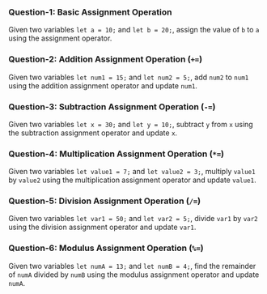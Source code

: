 
### Question-1: Basic Assignment Operation

Given two variables `let a = 10;` and `let b = 20;`, assign the value of `b` to `a` using the assignment operator.

### Question-2: Addition Assignment Operation (`+=`)

Given two variables `let num1 = 15;` and `let num2 = 5;`, add `num2` to `num1` using the addition assignment operator and update `num1`.

### Question-3: Subtraction Assignment Operation (`-=`)

Given two variables `let x = 30;` and `let y = 10;`, subtract `y` from `x` using the subtraction assignment operator and update `x`.

### Question-4: Multiplication Assignment Operation (`*=`)

Given two variables `let value1 = 7;` and `let value2 = 3;`, multiply `value1` by `value2` using the multiplication assignment operator and update `value1`.

### Question-5: Division Assignment Operation (`/=`)

Given two variables `let var1 = 50;` and `let var2 = 5;`, divide `var1` by `var2` using the division assignment operator and update `var1`.

### Question-6: Modulus Assignment Operation (`%=`)

Given two variables `let numA = 13;` and `let numB = 4;`, find the remainder of `numA` divided by `numB` using the modulus assignment operator and update `numA`.